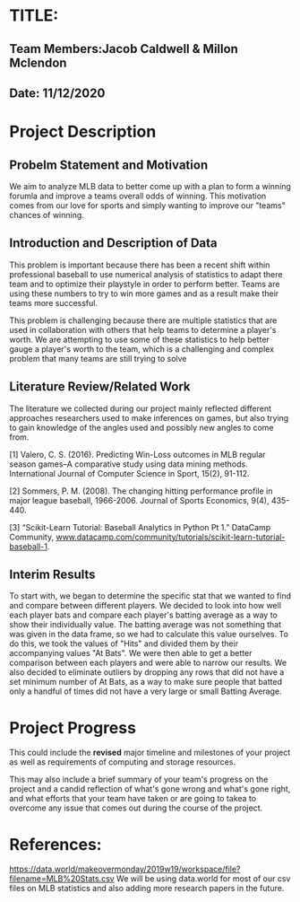 # TITLE:
## Team Members:Jacob Caldwell & Millon Mclendon
## Date: 11/12/2020

# Project Description
## Probelm Statement and Motivation
We aim to analyze MLB data to better come up with a plan to form a winning forumla and improve a teams overall odds of winning. This motivation comes from our love for sports and simply wanting to improve our "teams" chances of winning.

## Introduction and Description of Data
This problem is important because there has been a recent shift within professional baseball to use numerical analysis of statistics to adapt there team and to optimize their playstyle in order to perform better. Teams are using these numbers to try to win more games and as a result make their teams more successful.

This problem is challenging because there are multiple statistics that are used in collaboration with others that help teams to determine a player's worth. We are attempting to use some of these statistics to help better gauge a player's worth to the team, which is a challenging and complex problem that many teams are still trying to solve

## Literature Review/Related Work
The literature we collected during our project mainly reflected different approaches researchers used to make inferences on games, but also trying to gain knowledge of the angles used and possibly new angles to come from.

[1] Valero, C. S. (2016). Predicting Win-Loss outcomes in MLB regular season games–A comparative study using data mining methods. International Journal of Computer Science in Sport, 15(2), 91-112.

[2] Sommers, P. M. (2008). The changing hitting performance profile in major league baseball, 1966-2006. Journal of Sports Economics, 9(4), 435-440.

[3] “Scikit-Learn Tutorial: Baseball Analytics in Python Pt 1.” DataCamp Community, www.datacamp.com/community/tutorials/scikit-learn-tutorial-baseball-1. 

## Interim Results
To start with, we began to determine the specific stat that we wanted to find and compare between different players. We decided to look into how well each player bats and compare each player's batting average as a way to show their individually value. The batting average was not something that was given in the data frame, so we had to calculate this value ourselves. To do this, we took the values of "Hits" and divided them by their accompanying values "At Bats". We were then able to get a better comparison between each players and were able to narrow our results. We also decided to eliminate outliers by dropping any rows that did not have a set minimum number of At Bats, as a way to make sure people that batted only a handful of times did not have a very large or small Batting Average.  

# Project Progress
This could include the __revised__ major timeline and milestones of your project as well as requirements of computing and storage resources. 

This may also include a brief summary of your team's progress on the project and a candid reflection of what's gone wrong and what's gone right, and what efforts that your team have taken or are going to takea to overcome any issue that comes out during the course of the project.

# References:
https://data.world/makeovermonday/2019w19/workspace/file?filename=MLB%20Stats.csv We will be using data.world for most of our csv files on MLB statistics and also adding more research papers in the future.
